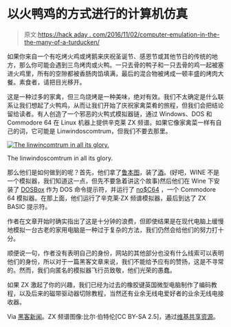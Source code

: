 # 以火鸭鸡的方式进行的计算机仿真

> 原文:[https://hack aday . com/2016/11/02/computer-emulation-in-the-the-many-of-a-turducken/](https://hackaday.com/2016/11/02/computer-emulation-in-the-manner-of-a-turducken/)

如果你来自一个有吃烤火鸡或烤鹅来庆祝圣诞节、感恩节或其他节日的传统的地方，那么你可能会遇到三鸟烤肉或火鸭。一只去骨的鸭子和一只去骨的鸡一起被塞进火鸡里，所有的空隙都被香肠肉馅填满，最后的混合物被烤成一顿丰盛的烤肉大餐。素食者，请把目光移开。

这是一种过多的家禽，但三鸟烧烤是一种美味，绝对有效。我们不太确定是什么联系让我们想起了火鸭鸡，从而让我们开始了庆祝家禽菜肴的旅程，但我们会把结论留给读者。有人创造了一个邪恶的火鸭式模拟器链，通过 Windows、DOS 和 Commodore 64 在 Linux 机器上提供辛克莱 ZX 频谱。如果它像家禽菜一样有自己的词，它可能是 Linwindoscomtrum，但我们不要去那里。

[![The linwincomtrum in all its glory.](../Images/a8d6caed5f0af306e04997ee3a03c22e.png)](https://hackaday.com/wp-content/uploads/2016/11/spectrum-screengrab.png)

The linwindoscomtrum in all its glory.

那么他们是如何做到的呢？首先，他们拿了[鲁本图](http://lubuntu.net/)，装了[酒](https://www.winehq.org/)。(好吧，WINE 不是一个模拟器，我们知道这一点，但先不要急着讲这个故事)然后他们在 Wine 下安装了 [DOSBox](http://www.dosbox.com/) 作为 DOS 命令提示符，并运行了 [no$C64](http://problemkaputt.de/c64.htm) ，一个 Commodore 64 模拟器。在那上面，他们运行了辛克莱·ZX 频谱模拟器，最后到达了 ZX BASIC 提示符。

作者在文章开始时确实指出了这是十分钟的浪费，但即使结果是在现代电脑上缓慢地模拟一台古老的家用电脑是一种过于复杂的方法，我们仍然会给他们的努力打十分。

顺便说一句，作者没有表明自己的身份，网站的其他部分也没有什么线索可以表明他们的身份，所以对于一篇黑客文章来说，我们不能给予应有的赞扬，这是不寻常的。然而，我们向匿名的模拟器飞行员致敬，他们光荣的愚蠢。

如果 ZX 激起了你的兴趣，我们已经为过去的橡胶键英国微型电脑制作了编码教程，以及后来的磁带驱动器切除教程，当然还有业余无线电爱好者的业余无线电接收器。

Via [黑客新闻](https://news.ycombinator.com/item?id=12842868)。ZX 频谱图像:比尔·伯特伦[CC BY-SA 2.5]，通过[维基共享资源](https://commons.wikimedia.org/wiki/File:ZXSpectrum48k.jpg)。